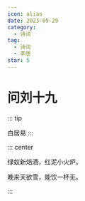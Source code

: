 ```yaml
---
icon: alias
date: 2023-09-29
category:
  - 诗词
tag:
  - 诗词
  - 李唐
star: 5
---
```



# 问刘十九


::: tip

白居易
:::


<!-- more -->

::: center

绿蚁新焙酒，红泥小火炉。

晚来天欲雪，能饮一杯无。

:::